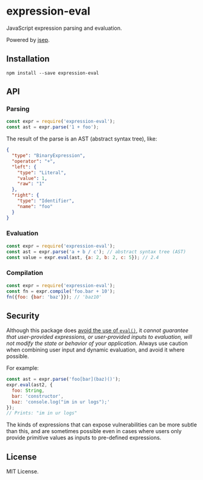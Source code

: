 # expression-eval

JavaScript expression parsing and evaluation.

Powered by [jsep](https://github.com/soney/jsep).

## Installation

```
npm install --save expression-eval
```

## API

### Parsing

```javascript
const expr = require('expression-eval');
const ast = expr.parse('1 + foo');
```

The result of the parse is an AST (abstract syntax tree), like:

```json
{
  "type": "BinaryExpression",
  "operator": "+",
  "left": {
    "type": "Literal",
    "value": 1,
    "raw": "1"
  },
  "right": {
    "type": "Identifier",
    "name": "foo"
  }
}
```

### Evaluation

```javascript
const expr = require('expression-eval');
const ast = expr.parse('a + b / c'); // abstract syntax tree (AST)
const value = expr.eval(ast, {a: 2, b: 2, c: 5}); // 2.4
```

### Compilation

```javascript
const expr = require('expression-eval');
const fn = expr.compile('foo.bar + 10');
fn({foo: {bar: 'baz'}}); // 'baz10'
```

## Security

Although this package does [avoid the use of `eval()`](https://developer.mozilla.org/en-US/docs/Web/JavaScript/Reference/Global_Objects/eval#Do_not_ever_use_eval!), it _cannot guarantee that user-provided expressions, or user-provided inputs to evaluation, will not modify the state or behavior of your application_. Always use caution when combining user input and dynamic evaluation, and avoid it where possible.

For example:

```js
const ast = expr.parse('foo[bar](baz)()');
expr.eval(ast2, {
  foo: String,
  bar: 'constructor',
  baz: 'console.log("im in ur logs");'
});
// Prints: "im in ur logs"
```

The kinds of expressions that can expose vulnerabilities can be more subtle than this, and are sometimes possible even in cases where users only provide primitive values as inputs to pre-defined expressions.

## License

MIT License.
